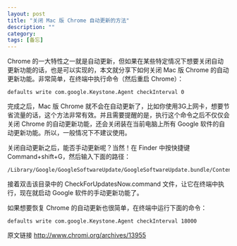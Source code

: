 ```yaml
---
layout: post
title: "关闭 Mac 版 Chrome 自动更新的方法"
description: ""
category: 
tags: [备忘]
---
```


Chrome 的一大特性之一就是自动更新，但如果在某些特定情况下想要关闭自动更新功能的话，也是可以实现的，本文就分享下如何关闭 Mac 版 Chrome 的自动更新功能。非常简单，在终端中执行命令（然后重启 Chrome）：

	defaults write com.google.Keystone.Agent checkInterval 0

完成之后，Mac 版 Chrome 就不会在自动更新了，比如你使用3G上网卡，想要节省流量的话，这个方法非常有效。并且需要提醒的是，执行这个命令之后不仅仅会关闭 Chrome 的自动更新功能，还会关闭装在当前电脑上所有 Google 软件的自动更新功能。所以，一般情况下不建议使用。

关闭自动更新之后，能否手动更新呢？当然！在 Finder 中按快捷键 Command+shift+G，然后输入下面的路径：

	/Library/Google/GoogleSoftwareUpdate/GoogleSoftwareUpdate.bundle/Contents/Resources/

接着双击该目录中的 CheckForUpdatesNow.command 文件，让它在终端中执行，现在就启动 Google 软件的手动更新功能了。

如果想要恢复 Chrome 的自动更新也很简单，在终端中运行下面的命令：

	defaults write com.google.Keystone.Agent checkInterval 18000

原文链接
http://www.chromi.org/archives/13955	